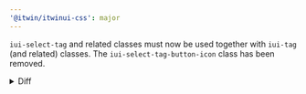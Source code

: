 ```yaml
---
'@itwin/itwinui-css': major
---
```


`iui-select-tag` and related classes must now be used together with `iui-tag` (and related) classes. The `iui-select-tag-button-icon` class has been removed.

<details>

<summary>Diff</summary>

```diff
- <span class="iui-select-tag">
+ <span class="iui-select-tag iui-tag">
-   <span class="iui-select-tag-label">
+   <span class="iui-select-tag-label iui-tag-label">
      …
    </span>
    <button
-     class="iui-button iui-field iui-select-tag-button"
+     class="iui-button iui-field iui-select-tag-button iui-tag-button"
      aria-label="…"
    >
-     <svg class="iui-button-icon iui-select-tag-button-icon">…</svg>
+     <svg class="iui-button-icon">…</svg>
    </button>
  </span>
```

</details>
